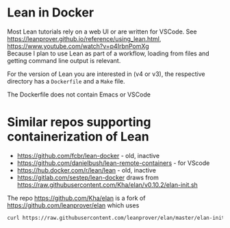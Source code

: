 # Lean in Docker


Most Lean tutorials rely on a web UI or are written for VSCode. See <https://leanprover.github.io/reference/using_lean.html>,
<https://www.youtube.com/watch?v=p4IrbnPomXg><BR>
Because I plan to use Lean as part of a workflow, loading from files and getting command line output is relevant.

For the version of Lean you are interested in (v4 or v3), the respective directory has a `Dockerfile` and a `Make` file.

The Dockerfile does not contain Emacs or VSCode

# Similar repos supporting containerization of Lean

* <https://github.com/fcbr/lean-docker> - old, inactive
* <https://github.com/danielbush/lean-remote-containers> - for VScode
* <https://hub.docker.com/r/lean/lean> - old, inactive
* <https://gitlab.com/sestep/lean-docker> draws from <https://raw.githubusercontent.com/Kha/elan/v0.10.2/elan-init.sh>

The repo <https://github.com/Kha/elan> is a fork of <https://github.com/leanprover/elan> which uses

```bash
curl https://raw.githubusercontent.com/leanprover/elan/master/elan-init.sh -sSf | sh
```

